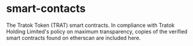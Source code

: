 # smart-contacts
The Tratok Token (TRAT) smart contracts. In compliance with Tratok Holding Limited's policy on maximum transparency, copies of the verified smart 
contracts found on etherscan are included here.

